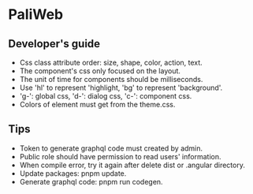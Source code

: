 # PaliWeb

## Developer's guide

- Css class attribute order: size, shape, color, action, text.
- The component's css only focused on the layout.
- The unit of time for components should be milliseconds.
- Use 'hl' to represent 'highlight, 'bg' to represent 'background'.
- 'g-': global css, 'd-': dialog css, 'c-': component css.
- Colors of element must get from the theme.css.

## Tips

- Token to generate graphql code must created by admin.
- Public role should have permission to read users' information.
- When compile error, try it again after delete dist or .angular directory.
- Update packages: pnpm update.
- Generate graphql code: pnpm run codegen.
